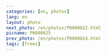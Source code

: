 ```yaml
---
categories: [en, photos]
lang: en
layout: photo
next_photo: /en/photos/P0000022.html
picname: P0000025
prev_photo: /en/photos/P0000024.html
tags: [Trees]
---
```

